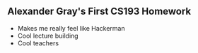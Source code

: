 ## Alexander Gray's First CS193 Homework

- Makes me really feel like Hackerman
- Cool lecture building
- Cool teachers
